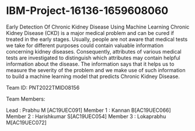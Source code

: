 # IBM-Project-16136-1659608060

Early Detection Of Chronic Kidney Disease Using Machine Learning
Chronic Kidney Disease (CKD) is a major medical problem and can be cured if treated in the early stages. Usually, people are not aware that medical tests we take for different purposes could contain valuable information concerning kidney diseases. Consequently, attributes of various medical tests are investigated to distinguish which attributes may contain helpful information about the disease. The information says that it helps us to measure the severity of the problem and we make use of such information to build a machine learning model that predicts Chronic Kidney Disease.


Team ID: PNT2022TMID08156

Team Members:

Lead     : Prabhu M [AC19UEC091]
Member 1 : Kannan B[AC19UEC066]
Member 2 : Harishkumar S[AC19UEC054]
Member 3 : Lokaprabhu M[AC19UEC072]

